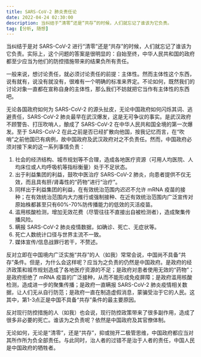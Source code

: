 ```yaml
---
title: SARS-CoV-2 肺炎责任论
date: 2022-04-24 02:30:00
description: 当纠结于“清零”还是“共存”的时候，人们就忘记了谁该为它负责。
tag: [分析, 随想]
---
```

当纠结于是对 SARS-CoV-2 进行“清零”还是“共存”的时候，人们就忘记了谁该为它负责。实际上，这个问题的答案是很明显的：自始至终，中华人民共和国的政府都至少应当为他们的防控措施带来的结果负所有责任。

一般来说，想讨论责任，就必须讨论责任的前提：主体性。然而主体性这个东西，说有就有，说没有就没有，很难有一个明确的标准来界定。不论如何，既然我们的讨论对象一直都在宣称自身的主体性，那么我们不妨就把它当作有主体性的东西吧。

无论各国政府如何为 SARS-CoV-2 的源头扯皮，无论中国政府如何闪烁其词、逃避责任，SARS-CoV-2 肺炎最早在武汉爆发，这是无可争议的事实。是武汉政府不顾警告、打压吹哨人，酿成了 SARS-CoV-2 在中华人民共和国全境的第一次爆发。至于 SARS-CoV-2 在此之前是否已经扩散向他国，按我记忆而言，在“吹哨”之前他国已有病例，故中国政府及武汉政府对之不负责任。然而，中国政府必须对接下来的这一系列事情负责：

1. 社会的经济结构、城市规划等不合理，造成各地医疗资源（可用人均医院、人均床位或人均呼吸机等指标衡量）处于不足状态。
2. 出于利益集团的利益，鼓吹中医治疗 SARS-CoV-2 肺炎，向患者提供不仅无效，而且具有肝/肾毒性的“药物”进行“治疗”。
3. 同样出于利益集团的利益，在有效统治范围内迟迟不允许 mRNA 疫苗的接种；在有效统治范围内大力推行或强制接种、在近有效统治范围内广泛宣传对原始株都甚至只有60%-70%防传播能力的低效的灭活疫苗。
4. 滥用核酸检测，增加无效花费（尽管往往不直接出自被检测者），造成聚集传播风险。
5. 瞒报 SARS-CoV-2 肺炎疫情数据，如确诊、死亡、无症状等。
6. 死亡人数统计口径与世界主流不一致。
7. 媒体宣传/信息战罪行若干，不赘述。

反对立即在中国境内广泛实施“共存”的人（如我）常常会说，中国尚不具备“共存”条件。但是，为什么会这样呢？应当为之负责的仍然是中国政府。是政府的经济政策和城市规划造成了各地医疗资源的不足；是政府对患者使用无效的“药物”；是政府拒绝了 mRNA 疫苗的广泛接种，从而不能形成免疫屏障；是政府滥用核酸检测，造成进一步的聚集传播；是政府一直瞒报 SARS-CoV-2 肺炎疫情相关数据，让人们无从自行防范；是政府一直在制造虚假消息，蒙骗受治于它的人民。这其中，第1-3点正是中国不具备“共存”条件的最主要原因。

反对现行防控措施的人（如我）也会说，现行防控政策带来了很多副作用，造成了很多非必要的死亡。谁该为之负责呢？依然是中国政府及其官僚体制。

无论如何，无论是“清零”，还是“共存”，抑或抛开二极管思维，中国政府都应当对其所作所为负全部责任。与此同时，治人者的过错不是治于人者的责任，中国人民是中国政府的牺牲者。

